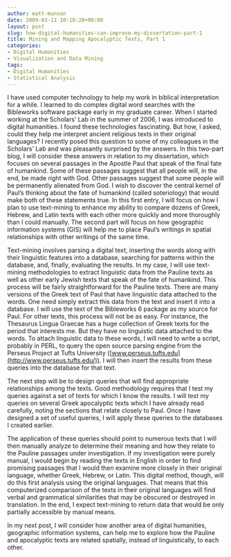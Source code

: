 ```yaml
---
author: matt-munson
date: 2009-03-11 10:10:20+00:00
layout: post
slug: how-digital-humanities-can-improve-my-dissertation-part-1
title: Mining and Mapping Apocalyptic Texts, Part 1
categories:
- Digital Humanities
- Visualization and Data Mining
tags:
- Digital Humanities
- Statistical Analysis
---
```


I have used computer technology to help my work in biblical interpretation for a while. I learned to do complex digital word searches with the Bibleworks software package early in my graduate career. When I started working at the Scholars’ Lab in the summer of 2006, I was introduced to digital humanities. I found these technologies fascinating. But how, I asked, could they help me interpret ancient religious texts in their original languages? I recently posed this question to some of my colleagues in the Scholars’ Lab and was pleasantly surprised by the answers. In this two-part blog, I will consider these answers in relation to my dissertation, which focuses on several passages in the Apostle Paul that speak of the final fate of humankind. Some of these passages suggest that all people will, in the end, be made right with God. Other passages suggest that some people will be permanently alienated from God. I wish to discover the central kernel of Paul’s thinking about the fate of humankind (called soteriology) that would make both of these statements true. In this first entry, I will focus on how I plan to use text-mining to enhance my ability to compare dozens of Greek, Hebrew, and Latin texts with each other more quickly and more thoroughly than I could manually. The second part will focus on how geographic information systems (GIS) will help me to place Paul’s writings in spatial relationships with other writings of the same time.


Text-mining involves parsing a digital text, inserting the words along with their linguistic features into a database, searching for patterns within the database, and, finally, evaluating the results. In my case, I will use text-mining methodologies to extract linguistic data from the Pauline texts as well as other early Jewish texts that speak of the fate of humankind. This process will be fairly straightforward for the Pauline texts. There are many versions of the Greek text of Paul that have linguistic data attached to the words. One need simply extract this data from the text and insert it into a database. I will use the text of the Bibleworks 6 package as my source for Paul. For other texts, this process will not be as easy. For instance, the Thesaurus Lingua Graecae has a huge collection of Greek texts for the period that interests me. But they have no linguistic data attached to the words. To attach linguistic data to these words, I will need to write a script, probably in PERL, to query the open source parsing engine from the Perseus Project at Tufts University ([www.perseus.tufts.edu](http://www.perseus.tufts.edu/)). I will then insert the results from these queries into the database for that text.




The next step will be to design queries that will find appropriate relationships among the texts. Good methodology requires that I test my queries against a set of texts for which I know the results. I will test my queries on several Greek apocalyptic texts which I have already read carefully, noting the sections that relate closely to Paul. Once I have designed a set of useful queries, I will apply these queries to the databases I created earlier.




The application of these queries should point to numerous texts that I will then manually analyze to determine their meaning and how they relate to the Pauline passages under investigation. If my investigation were purely manual, I would begin by reading the texts in English in order to find promising passages that I would then examine more closely in their original language, whether Greek, Hebrew, or Latin. This digital method, though, will do this first analysis using the original languages. That means that this computerized comparison of the texts in their original languages will find verbal and grammatical similarities that may be obscured or destroyed in translation. In the end, I expect text-mining to return data that would be only partially accessible by manual means.




In my next post, I will consider how another area of digital humanities, geographic information systems, can help me to explore how the Pauline and apocalyptic texts are related spatially, instead of linguistically, to each other.



